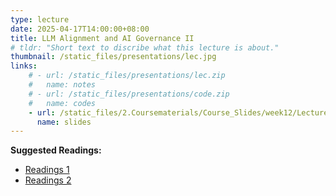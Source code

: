 ```yaml
---
type: lecture
date: 2025-04-17T14:00:00+08:00
title: LLM Alignment and AI Governance II
# tldr: "Short text to discribe what this lecture is about."
thumbnail: /static_files/presentations/lec.jpg
links: 
    # - url: /static_files/presentations/lec.zip
    #   name: notes
    # - url: /static_files/presentations/code.zip
    #   name: codes
    - url: /static_files/2.Coursematerials/Course_Slides/week12/Lecture12_Zhanzhan.pptx
      name: slides
---
```

**Suggested Readings:**
- [Readings 1]({{site.baseurl}}/static_files/2.Coursematerials/Reading_Materials/04.17-AI_Will_Always_Love_You-_Studying_Implicit_Biases_in_Romantic_AI_Companions.pdf)
- [Readings 2]({{site.baseurl}}/static_files/2.Coursematerials/Reading_Materials/04.17-Libra-Leaderboard-_Towards_Responsible_AI_through_a_Balanced_Leaderboard_of_Safety_and_Capability.pdf)
<!-- - [Readings 3]({{site.baseurl}}/static_files/2.Coursematerials/Reading_Materials/03.06-Performance_and_biases_of_Large_Language_Models__in_public_opinion_simulation.pdf) -->
